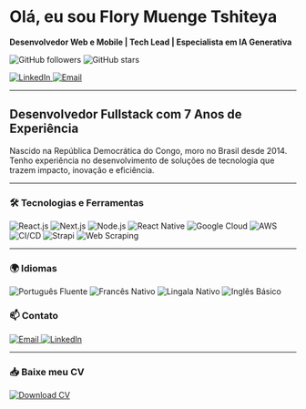<h1>Olá, eu sou Flory Muenge Tshiteya</h1>

<p>
  <strong>Desenvolvedor Web e Mobile | Tech Lead | Especialista em IA Generativa</strong>
</p>

<p>
  <img src="https://img.shields.io/github/followers/Floryvibla?label=Follow%20me&style=social" alt="GitHub followers">
  <img src="https://img.shields.io/github/stars/Floryvibla?style=social" alt="GitHub stars">
</p>

<p>
  <a href="https://www.linkedin.com/in/florymignon/">
    <img src="https://img.shields.io/badge/LinkedIn-Connect-blue" alt="LinkedIn">
  </a>
  <a href="mailto:flory.contato@gmail.com">
    <img src="https://img.shields.io/badge/Email-Contact%20me-red" alt="Email">
  </a>
</p>

---

<h2>Desenvolvedor Fullstack com 7 Anos de Experiência</h2>

<p>Nascido na República Democrática do Congo, moro no Brasil desde 2014. Tenho experiência no desenvolvimento de soluções de tecnologia que trazem impacto, inovação e eficiência.</p>

---

<h3>🛠 Tecnologias e Ferramentas</h3>

<p>
  <img src="https://img.shields.io/badge/React.js-61DAFB?logo=react&logoColor=white&style=for-the-badge" alt="React.js">
  <img src="https://img.shields.io/badge/Next.js-000000?logo=next.js&logoColor=white&style=for-the-badge" alt="Next.js">
  <img src="https://img.shields.io/badge/Node.js-339933?logo=node.js&logoColor=white&style=for-the-badge" alt="Node.js">
  <img src="https://img.shields.io/badge/React%20Native-20232A?logo=react&logoColor=61DAFB&style=for-the-badge" alt="React Native">
  <img src="https://img.shields.io/badge/Google%20Cloud-4285F4?logo=google-cloud&logoColor=white&style=for-the-badge" alt="Google Cloud">
  <img src="https://img.shields.io/badge/Amazon%20AWS-232F3E?logo=amazon-aws&logoColor=white&style=for-the-badge" alt="AWS">
  <img src="https://img.shields.io/badge/CI%2FCD-4CAF50?logo=github-actions&logoColor=white&style=for-the-badge" alt="CI/CD">
  <img src="https://img.shields.io/badge/Strapi-2E7D32?logo=strapi&logoColor=white&style=for-the-badge" alt="Strapi">
  <img src="https://img.shields.io/badge/Web%20Scraping-4285F4?style=for-the-badge" alt="Web Scraping">
</p>

---

<h3>🌍 Idiomas</h3>

<p>
  <img src="https://img.shields.io/badge/Português-Fluente-green?style=for-the-badge" alt="Português Fluente">
  <img src="https://img.shields.io/badge/Francês-Nativo-green?style=for-the-badge" alt="Francês Nativo">
  <img src="https://img.shields.io/badge/Lingala-Nativo-green?style=for-the-badge" alt="Lingala Nativo">
  <img src="https://img.shields.io/badge/Inglês-Básico-yellow?style=for-the-badge" alt="Inglês Básico">
</p>

<h3>📫 Contato</h3>

<p>
  <a href="mailto:flory.contato@gmail.com">
    <img src="https://img.shields.io/badge/Email-flory.contato%40gmail.com-red?style=for-the-badge" alt="Email">
  </a>
  <a href="https://www.linkedin.com/in/florymignon/">
    <img src="https://img.shields.io/badge/LinkedIn-florymignon-blue?style=for-the-badge" alt="LinkedIn">
  </a>
</p>

---

<h3>📥 Baixe meu CV</h3>

<p>
  <a href="https://github.com/Floryvibla/Floryvibla/raw/main/cv-flory-default.pdf" download="Flory_CV.pdf">
    <img src="https://img.shields.io/badge/Download%20CV-Click%20Here-blue?style=for-the-badge" alt="Download CV">
  </a>
</p>
